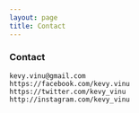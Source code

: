 ```yaml
---
layout: page
title: Contact
---
```

### Contact
``kevy.vinu@gmail.com``  
``https://facebook.com/kevy.vinu``  
``https://twitter.com/kevy_vinu``  
``http://instagram.com/kevy_vinu``  
